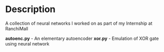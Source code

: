 # Description
A collection of neural networks I worked on as part of my Internship at RanchiMall

**autoenc.py** - An elementary autoencoder
**xor.py**     - Emulation of XOR gate using neural network
